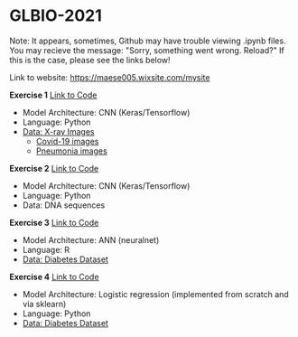 # GLBIO-2021

Note: It appears, sometimes, Github may have trouble viewing .ipynb files.
You may recieve the message: "Sorry, something went wrong. Reload?" 
If this is the case, please see the links below!

Link to website: https://maese005.wixsite.com/mysite

**Exercise 1** [Link to Code](https://colab.research.google.com/drive/1jqd4EdfSC5mEVAI4jo1nNlppIL1FqHn8?usp=sharing)
* Model Architecture: CNN (Keras/Tensorflow)
* Language: Python
* [Data: X-ray Images](https://drive.google.com/drive/folders/1j-c1aGvZzRMP2Q1H11XJlWi7Z-ZYPEfe)
     +   [Covid-19 images](https://github.com/ieee8023/COVID-chestxray-dataset)
     +   [Pneumonia images](https://www.kaggle.com/paultimothymooney/chest-xray-pneumonia)
     
**Exercise 2** [Link to Code](https://drive.google.com/file/d/1F3TZUrdiybdbciB6y8kjzejFIkgJychJ/view?usp=sharing)
* Model Architecture: CNN (Keras/Tensorflow)
* Language: Python
* Data: DNA sequences

**Exercise 3** [Link to Code](https://colab.research.google.com/drive/1dfQ8wsg-A4rHcXnoT7PFnFzEqxVg6EjZ?usp=sharing)
* Model Architecture: ANN (neuralnet)
* Language: R
* [Data: Diabetes Dataset](https://www.kaggle.com/kumargh/pimaindiansdiabetescsv)

**Exercise 4** [Link to Code](https://colab.research.google.com/drive/1w6eMPO76-Y76v49VKH6l1cmcB358HAZE?usp=sharing)
* Model Architecture: Logistic regression (implemented from scratch and via sklearn)
* Language: Python
* [Data: Diabetes Dataset](https://www.kaggle.com/kumargh/pimaindiansdiabetescsv)


